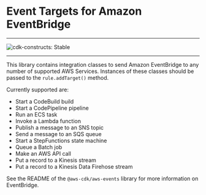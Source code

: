 # Event Targets for Amazon EventBridge
<!--BEGIN STABILITY BANNER-->
---

![cdk-constructs: Stable](https://img.shields.io/badge/cdk--constructs-stable-success.svg?style=for-the-badge)

---
<!--END STABILITY BANNER-->

This library contains integration classes to send Amazon EventBridge to any
number of supported AWS Services. Instances of these classes should be passed
to the `rule.addTarget()` method.

Currently supported are:

* Start a CodeBuild build
* Start a CodePipeline pipeline
* Run an ECS task
* Invoke a Lambda function
* Publish a message to an SNS topic
* Send a message to an SQS queue
* Start a StepFunctions state machine
* Queue a Batch job
* Make an AWS API call
* Put a record to a Kinesis stream
* Put a record to a Kinesis Data Firehose stream

See the README of the `@aws-cdk/aws-events` library for more information on
EventBridge.

